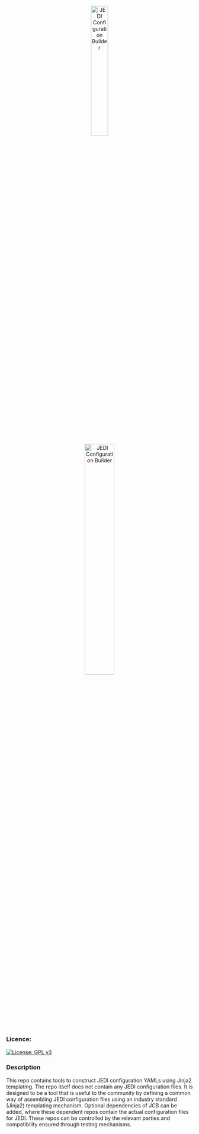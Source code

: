 <div
  align="center"
>

<img
  style="vertical-align:middle"
  src="https://github.com/danholdaway/jcb/blob/develop/etc/jcb.png"
  width="30%"
  alt="JEDI Configuration Builder"
/>

<img
  style="vertical-align:middle"
  src="https://github.com/danholdaway/jcb/blob/develop/etc/jcb-text.png"
  width="40%"
  alt="JEDI Configuration Builder"
/>
</div>

#

### Licence:

[![License: GPL v3](https://img.shields.io/badge/License-GPLv3-blue.svg)](https://www.gnu.org/licenses/gpl-3.0)

### Description

This repo contains tools to construct JEDI configuration YAMLs using Jinja2 templating. The repo itself does not contain any JEDI configuration files. It is designed to be a tool that is useful to the community by defining a common way of assembling JEDI configuration files using an industry standard (Jinja2) templating mechanism. Optional dependencies of JCB can be added, where these dependent repos contain the actual configuration files for JEDI. These repos can be controlled by the relevant parties and compatibility ensured through testing mechanisms.


